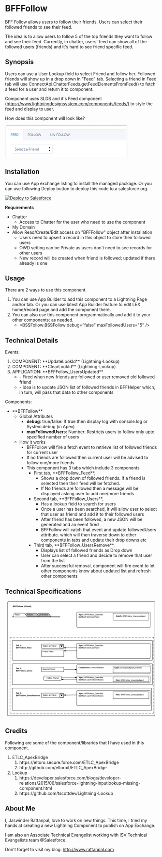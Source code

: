 # BFFFollow
BFF Follow allows users to follow their friends. Users can select their followed friends to see their feed.

The idea is to allow users to follow 5 of the top friends they want to follow and see their feed. Currently, in chatter, users' feed can show all of the followed users (friends) and it's hard to see friend specific feed.

## Synopsis
Users can use a User Lookup field to select Friend and follow her. Followed friends will show up in a drop down in "Feed" tab. Selecting a friend in Feed tab will use ConnectApi.ChatterFeeds.getFeedElementsFromFeed() to fetch a feed for a user and return it to component.
 
Component uses SLDS and it's Feed component (https://www.lightningdesignsystem.com/components/feeds/) to style the feed and display to user.

How does this component will look like?

<img alt="BFFFollow - Screen Shot" src="resources/BFFFollow_ScreenShot.png" /> 

## Installation
You can use App exchange listing to install the managed package. Or you can use following Deploy button to deploy this code to a salesforce org.

<a href="https://githubsfdeploy.herokuapp.com?owner=jrattanpal&repo=BFFFollow">
  <img alt="Deploy to Salesforce" src="https://raw.githubusercontent.com/afawcett/githubsfdeploy/master/deploy.png">
</a>

**Requirements**
<ul>
    <li>Chatter
        <ul><li>Access to Chatter for the user who need to use the component</li></ul>
    </li>
    <li>My Domain</li>
    <li>Allow Read/Create/Edit access on "BFFFollow" object after installation
        <ul>
            <li>Users need to upsert a record in this object to store their followed users</li>
            <li>OWD setting can be Private as users don't need to see records for other users</li>
            <li>New record will be created when friend is followed; updated if there already is one</li>
        </ul>
    </li>
</ul>

## Usage ##
There are 2 ways to use this component. 
<ol>
    <li>You can use App Builder to add this component to a Lightning Page and/or tab. Or you can use latest App Builder feature to edit LEX home/record page and add the component there.</li>
    <li>You can also use this component programmatically and add it to your other components; as needed.
        <ul><li>&lt;BSSFollow:BSSFollow debug="false" maxFollowedUsers="5" /&gt;</li></ul>
    </li>
</ol>

## Technical Details ##
Events:
<ol>
    <li>COMPONENT: **UpdateLookId** (Lightning-Lookup)</li>
    <li>COMPONENT: **ClearLookId** (Lightning-Lookup)</li>
    <li>APPLICATION: **BFFFollow_UsersUpdated**
        <ul>
            <li>- Fired when new friends are followed or user removed old followed friend</li>
            <li>- Idea is to update JSON list of followed friends in BFFHelper which, in turn, will pass that data to other components</li>
    </li>
</ol>
    



Components:
<ul>
	<li>**BFFFollow**
	<ul>
		<li>Global Attributes
		<ul>
			<li><strong>debug</strong>: true/false: If true then display log with console.log or System.debug (in Apex)</li>
			<li><strong>maxFollowedUser</strong>s: Number: Restricts users to follow only upto specified number of users</li>
		</ul>
		</li>
		<li>How it works
		<ul>
			<li>BFFFollow will fire a fetch event to retrieve list of followed friends for current user</li>
			<li>If no friends are followed then current user will be advised to follow one/more friends</li>
			<li>This component has 3 tabs which include 3 components
			<ul>
				<li>First tab, **BFFFollow_Feed**,
				<ul>
					<li>Shows a drop down of followed friends. If a friend is selected then their feed will be fetched.</li>
					<li>If No friends are followed then a message will be displayed asking user to add one/more friends</li>
				</ul>
				</li>
				<li>Second tab, **BFFFollow_Users**,
				<ul>
					<li>Has a lookup field to search for users</li>
					<li>Once a user has been searched, it will allow user to select that user as friend and add it to their followed users</li>
					<li>After friend has been followed, a new JSON will be generated and an event fired</li>
					<li>BFFFollow will catch that event and update followedUsers attribute. which will then traverse down to other components in tabs and update their drop downs etc</li>
				</ul>
				</li>
				<li>Third tab, **BFFFollow_UsersRemove**,
				<ul>
					<li>Displays list of followed friends as Drop down</li>
					<li>User can select a friend and decide to remove that user from the list</li>
					<li>After successful removal, component will fire event to let other components know about updated list and refresh other components</li>
				</ul>
				</li>
			</ul>
			</li>
		</ul>
		</li>
	</ul>
	</li>
</ul>

## Technical Specifications ##
<img alt="BFFFollow - Diagram" src="resources/BFFFollow_TechDiagram.png" /> 

## Credits
Following are some of the component/libraries that I have used in this component. 

<ol>
    <li>ETLC_ApexBridge
        <ol>
            <li>https://eltoro.secure.force.com/ETLC_ApexBridge</li>
            <li>http://github.com/eltoroit/ETLC_ApexBridge</li>
        </ol>
    </li>
    <li>Lookup
        <ol>
            <li>https://developer.salesforce.com/blogs/developer-relations/2015/06/salesforce-lightning-inputlookup-missing-component.html</li>
            <li>https://github.com/tscottdev/Lightning-Lookup</li>
        </ol>
    </li>
</ol>

## About Me
I, Jaswinder Rattanpal,  love to work on new things. This time, I tried my hands at creating a new Lightning Component to publish on App Exchange.

I am also an Associate Technical Evangelist working with ISV Technical Evangelists team @Salesforce.

Don't forget to visit my blog: http://www.rattanpal.com